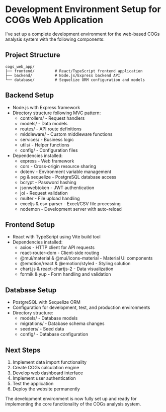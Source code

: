 # Development Environment Setup for COGs Web Application

I've set up a complete development environment for the web-based COGs analysis system with the following components:

## Project Structure
```
cogs_web_app/
├── frontend/         # React/TypeScript frontend application
├── backend/          # Node.js/Express backend API
└── database/         # Sequelize ORM configuration and models
```

## Backend Setup
- Node.js with Express framework
- Directory structure following MVC pattern:
  - controllers/ - Request handlers
  - models/ - Data models
  - routes/ - API route definitions
  - middleware/ - Custom middleware functions
  - services/ - Business logic
  - utils/ - Helper functions
  - config/ - Configuration files
- Dependencies installed:
  - express - Web framework
  - cors - Cross-origin resource sharing
  - dotenv - Environment variable management
  - pg & sequelize - PostgreSQL database access
  - bcrypt - Password hashing
  - jsonwebtoken - JWT authentication
  - joi - Request validation
  - multer - File upload handling
  - exceljs & csv-parser - Excel/CSV file processing
  - nodemon - Development server with auto-reload

## Frontend Setup
- React with TypeScript using Vite build tool
- Dependencies installed:
  - axios - HTTP client for API requests
  - react-router-dom - Client-side routing
  - @mui/material & @mui/icons-material - Material UI components
  - @emotion/react & @emotion/styled - Styling solution
  - chart.js & react-chartjs-2 - Data visualization
  - formik & yup - Form handling and validation

## Database Setup
- PostgreSQL with Sequelize ORM
- Configuration for development, test, and production environments
- Directory structure:
  - models/ - Database models
  - migrations/ - Database schema changes
  - seeders/ - Seed data
  - config/ - Database configuration

## Next Steps
1. Implement data import functionality
2. Create COGs calculation engine
3. Develop web dashboard interface
4. Implement user authentication
5. Test the application
6. Deploy the website permanently

The development environment is now fully set up and ready for implementing the core functionality of the COGs analysis system.
